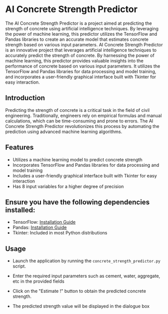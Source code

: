 # AI Concrete Strength Predictor

The AI Concrete Strength Predictor is a project aimed at predicting the strength of concrete using artificial intelligence techniques.
By leveraging the power of machine learning, this predictor utilizes the TensorFlow and Pandas libraries to create an accurate model that estimates concrete strength based on various input parameters.
AI Concrete Strength Predictor is an innovative project that leverages artificial intelligence techniques to accurately predict the strength of concrete. 
By harnessing the power of machine learning, this predictor provides valuable insights into the performance of concrete based on various input parameters. 
It utilizes the TensorFlow and Pandas libraries for data processing and model training, and incorporates a user-friendly graphical interface built with Tkinter for easy interaction.

## Introduction

Predicting the strength of concrete is a critical task in the field of civil engineering. Traditionally, engineers rely on empirical formulas and manual calculations, which can be time-consuming and prone to errors. The AI Concrete Strength Predictor revolutionizes this process by automating the prediction using advanced machine learning algorithms.

## Features

- Utilizes a machine learning model to predict concrete strength
- Incorporates TensorFlow and Pandas libraries for data processing and model training
- Includes a user-friendly graphical interface built with Tkinter for easy interaction
- Has 8 input variables for a higher degree of precision

## Ensure you have the following dependencies installed:
- TensorFlow: [Installation Guide](https://www.tensorflow.org/install)
- Pandas: [Installation Guide](https://pandas.pydata.org/pandas-docs/stable/getting_started/install.html)
- Tkinter: Included in most Python distributions

## Usage

- Launch the application by running the `concrete_strength_predictor.py` script.

- Enter the required input parameters such as cement, water, aggregate, etc in the provided fields

- Click on the "Estimate !" button to obtain the predicted concrete strength.

- The predicted strength value will be displayed in the dialogue box
